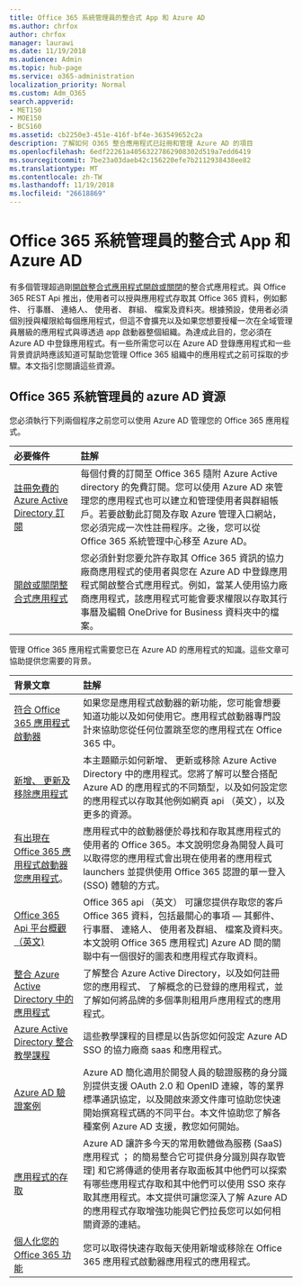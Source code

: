 ```yaml
---
title: Office 365 系統管理員的整合式 App 和 Azure AD
ms.author: chrfox
author: chrfox
manager: laurawi
ms.date: 11/19/2018
ms.audience: Admin
ms.topic: hub-page
ms.service: o365-administration
localization_priority: Normal
ms.custom: Adm_O365
search.appverid:
- MET150
- MOE150
- BCS160
ms.assetid: cb2250e3-451e-416f-bf4e-363549652c2a
description: 了解如何 O365 整合應用程式已註冊和管理 Azure AD 的項目
ms.openlocfilehash: 6edf22261a40563227862908302d519a7edd6419
ms.sourcegitcommit: 7be23a03daeb42c156220efe7b2112938438ee82
ms.translationtype: MT
ms.contentlocale: zh-TW
ms.lasthandoff: 11/19/2018
ms.locfileid: "26618869"
---
```

# <a name="integrated-apps-and-azure-ad-for-office-365-administrators"></a>Office 365 系統管理員的整合式 App 和 Azure AD

有多個管理超過剛[開啟整合式應用程式開啟或關閉](https://support.office.com/article/7e453a40-66df-44ab-92a1-96786cb7fb34#__toc379982114)的整合式應用程式。與 Office 365 REST Api 推出，使用者可以授與應用程式存取其 Office 365 資料，例如郵件、 行事曆、 連絡人、 使用者、 群組、 檔案及資料夾。根據預設，使用者必須個別授與權限給每個應用程式，但這不會擴充以及如果您想要授權一次在全域管理員層級的應用程式與導透過 app 啟動器整個組織。為達成此目的，您必須在 Azure AD 中登錄應用程式。有一些所需您可以在 Azure AD 登錄應用程式和一些背景資訊時應該知道可幫助您管理 Office 365 組織中的應用程式之前可採取的步驟。本文指引您閱讀這些資源。
  
## <a name="azure-ad-resources-for-office-365-admins"></a>Office 365 系統管理員的 azure AD 資源

您必須執行下列兩個程序之前您可以使用 Azure AD 管理您的 Office 365 應用程式。
  
|**必要條件**|**註解**|
|:-----|:-----|
|[註冊免費的 Azure Active Directory 訂閱](https://go.microsoft.com/fwlink/?LinkId=617127) <br/> |每個付費的訂閱至 Office 365 隨附 Azure Active directory 的免費訂閱。您可以使用 Azure AD 來管理您的應用程式也可以建立和管理使用者與群組帳戶。若要啟動此訂閱及存取 Azure 管理入口網站，您必須完成一次性註冊程序。之後，您可以從 Office 365 系統管理中心移至 Azure AD。  <br/> |
|[開啟或關閉整合式應用程式](https://support.office.com/article/7e453a40-66df-44ab-92a1-96786cb7fb34#__toc379982114) <br/> |您必須針對您要允許存取其 Office 365 資訊的協力廠商應用程式的使用者與您在 Azure AD 中登錄應用程式開啟整合式應用程式。例如，當某人使用協力廠商應用程式，該應用程式可能會要求權限以存取其行事曆及編輯 OneDrive for Business 資料夾中的檔案。  <br/> |
   
管理 Office 365 應用程式需要您已在 Azure AD 的應用程式的知識。這些文章可協助提供您需要的背景。
  
|**背景文章**|**註解**|
|:-----|:-----|
|[符合 Office 365 應用程式啟動器](https://support.office.com/article/79f12104-6fed-442f-96a0-eb089a3f476a) <br/> |如果您是應用程式啟動器的新功能，您可能會想要知道功能以及如何使用它。應用程式啟動器專門設計來協助您從任何位置跳至您的應用程式在 Office 365 中。  <br/> |
|[新增、 更新及移除應用程式](https://go.microsoft.com/fwlink/?LinkId=617137) <br/> |本主題顯示如何新增、 更新或移除 Azure Active Directory 中的應用程式。您將了解可以整合搭配 Azure AD 的應用程式的不同類型，以及如何設定您的應用程式以存取其他例如網頁 api （英文），以及更多的資源。  <br/> |
|[有出現在 Office 365 應用程式啟動器您應用程式](https://go.microsoft.com/fwlink/?LinkId=617138)。  <br/> |應用程式中的啟動器便於尋找和存取其應用程式的使用者的 Office 365。本文說明您身為開發人員可以取得您的應用程式會出現在使用者的應用程式 launchers 並提供使用 Office 365 認證的單一登入 (SSO) 體驗的方式。  <br/> |
|[Office 365 Api 平台概觀 （英文)](https://go.microsoft.com/fwlink/?LinkId=617140) <br/> |Office 365 api （英文） 可讓您提供存取您的客戶 Office 365 資料，包括最關心的事項 — 其郵件、 行事曆、 連絡人、 使用者及群組、 檔案及資料夾。本文說明 Office 365 應用程式] Azure AD 間的關聯中有一個很好的圖表和應用程式存取資料。  <br/> |
|[整合 Azure Active Directory 中的應用程式](https://docs.microsoft.com/azure/active-directory/develop/quickstart-v1-add-azure-ad-app) <br/> | 了解整合 Azure Active Directory，以及如何註冊您的應用程式、 了解概念的已登錄的應用程式，並了解如何將品牌的多個準則租用戶應用程式的應用程式。  <br/> |
|[Azure Active Directory 整合教學課程](https://docs.microsoft.com/azure/active-directory/saas-apps/tutorial-list) <br/> |這些教學課程的目標是以告訴您如何設定 Azure AD SSO 的協力廠商 saas 和應用程式。  <br/> |
|[Azure AD 驗證案例](https://go.microsoft.com/fwlink/?LinkId=617145) <br/> |Azure AD 簡化適用於開發人員的驗證服務的身分識別提供支援 OAuth 2.0 和 OpenID 連線，等的業界標準通訊協定，以及開啟來源文件庫可協助您快速開始撰寫程式碼的不同平台。本文件協助您了解各種案例 Azure AD 支援，教您如何開始。  <br/> |
|[應用程式的存取](https://docs.microsoft.com/azure/active-directory/manage-apps/what-is-access-management) <br/> |Azure AD 讓許多今天的常用軟體做為服務 (SaaS) 應用程式 ； 的簡易整合它可提供身分識別與存取管理] 和它將傳遞的使用者存取面板其中他們可以探索有哪些應用程式存取和其中他們可以使用 SSO 來存取其應用程式。本文提供可讓您深入了解 Azure AD 的應用程式存取增強功能與它們拉長您可以如何相關資源的連結。  <br/> |
|[個人化您的 Office 365 功能](https://support.office.com/article/eb34a21b-52fa-4fbf-a8d5-146132242985) <br/> |您可以取得快速存取每天使用新增或移除在 Office 365 應用程式啟動器應用程式的應用程式。  <br/> |
   

